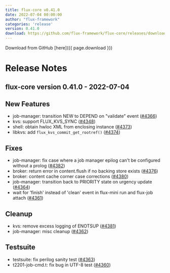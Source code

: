 ```yaml
---
title: flux-core v0.41.0
date: 2022-07-04 00:00:00
author: "flux-framework"
categories: 'release'
version: 0.41.0
download: https://github.com/flux-framework/flux-core/releases/download/v0.41.0/flux-core-0.41.0.tar.gz
---
```


Download from GitHub [here]({{ page.download }})

# Release Notes

flux-core version 0.41.0 - 2022-07-04
-------------------------------------

## New Features

 * job-manager: transition NEW to DEPEND on "validate" event ([#4366](https://github.com/flux-framework/flux-core/issues/4366))
 * kvs: support FLUX_KVS_SYNC ([#4348](https://github.com/flux-framework/flux-core/issues/4348))
 * shell: obtain hwloc XML from enclosing instance ([#4373](https://github.com/flux-framework/flux-core/issues/4373))
 * libkvs: add `flux_kvs_commit_get_rootref()`  ([#4374](https://github.com/flux-framework/flux-core/issues/4374))

## Fixes

 * job-manager: fix case where a job manager epilog can't be configured
   without a prolog ([#4382](https://github.com/flux-framework/flux-core/issues/4382))
 * broker: return error in content.flush if no backing store exists  ([#4376](https://github.com/flux-framework/flux-core/issues/4376))
 * broker: content cache corner case corrections ([#4380](https://github.com/flux-framework/flux-core/issues/4380))
 * job-manager: transition back to PRIORITY state on urgency update ([#4364](https://github.com/flux-framework/flux-core/issues/4364))
 * wait for 'finish' instead of 'clean' event in flux-mini run and flux-job
   attach ([#4361](https://github.com/flux-framework/flux-core/issues/4361))

## Cleanup

 * kvs: remove excess logging of ENOTSUP ([#4381](https://github.com/flux-framework/flux-core/issues/4381))
 * job-manager: misc cleanup ([#4362](https://github.com/flux-framework/flux-core/issues/4362))

## Testsuite

 * testsuite: fix perilog sanity test ([#4363](https://github.com/flux-framework/flux-core/issues/4363))
 * t2201-job-cmd.t: fix bug in UTF-8 test ([#4360](https://github.com/flux-framework/flux-core/issues/4360))
